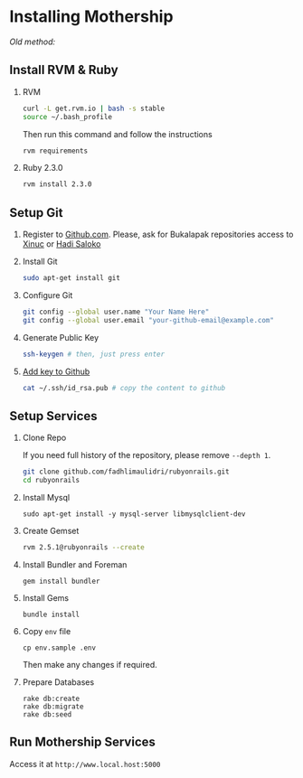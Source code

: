 # Installing Mothership

*Old method:*

## Install RVM & Ruby

1. RVM

    ```sh
    curl -L get.rvm.io | bash -s stable
    source ~/.bash_profile
    ```

    Then run this command and follow the instructions

    ```sh
    rvm requirements
    ```

2. Ruby 2.3.0

    ```sh
    rvm install 2.3.0
    ```

## Setup Git

1. Register to [Github.com](http://github.com/). Please, ask for Bukalapak repositories access to [Xinuc](https://github.com/xinuc) or [Hadi Saloko](https://github.com/hadisaloko)

2. Install Git

    ```sh
    sudo apt-get install git
    ```

3. Configure Git

    ```sh
    git config --global user.name "Your Name Here"
    git config --global user.email "your-github-email@example.com"
    ```

4. Generate Public Key

    ```sh
    ssh-keygen # then, just press enter
    ```

5. [Add key to Github](https://help.github.com/articles/adding-a-new-ssh-key-to-your-github-account/)

    ```sh
    cat ~/.ssh/id_rsa.pub # copy the content to github
    ```

## Setup Services

1. Clone Repo

    If you need full history of the repository, please remove `--depth 1`.

    ```sh
    git clone github.com/fadhlimaulidri/rubyonrails.git
    cd rubyonrails
    ```

2. Install Mysql

    ```
    sudo apt-get install -y mysql-server libmysqlclient-dev
    ```

3. Create Gemset

    ```sh
    rvm 2.5.1@rubyonrails --create
    ```

4. Install Bundler and Foreman

    ```
    gem install bundler
    ```

6. Install Gems

    ```
    bundle install
    ```

7. Copy `env` file

    ```
    cp env.sample .env
    ```

    Then make any changes if required.

8. Prepare Databases

    ```
    rake db:create
    rake db:migrate
    rake db:seed
    ```
    
## Run Mothership Services

Access it at `http://www.local.host:5000`
